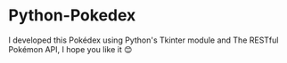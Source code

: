 # Python-Pokedex
I developed this Pokédex using Python's Tkinter module and The RESTful Pokémon API, I hope you like it 😊
